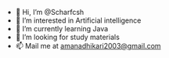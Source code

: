 - 👋 Hi, I’m @Scharfcsh
- 👀 I’m interested in Artificial intelligence 
- 🌱 I’m currently learning Java
- 💞️ I’m looking for study materials 
- 📫 Mail me at amanadhikari2003@gmail.com

<!---
Scharfcsh/Scharfcsh is a ✨ special ✨ repository because its `README.md` (this file) appears on your GitHub profile.
You can click the Preview link to take a look at your changes.
--->
